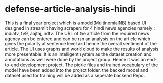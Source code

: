 # defense-article-analysis-hindi
This is a final year project which is a model(MultinomialNB) based UI designed in streamlit having scrapers for 4 hindi news agencies namely : indiatv, tv9, aajtaj, ndtv. 
The URL of the article from the required news agency can be entered and can be ran an analysis on the article which gives the polarity at sentence level and hence the overall sentiment of the article.
The UI uses graphs and world cloud to make the results of analysis more presentable.
It is an intelligent system as the dataset creation and annotations as well were done by the project group. Hence it was an end-to-end development project.
The pickle files and trained vocabulary of the model have been added into the project folder.
the backed model and dataset used for training will be added as a seperate backend Repo.
